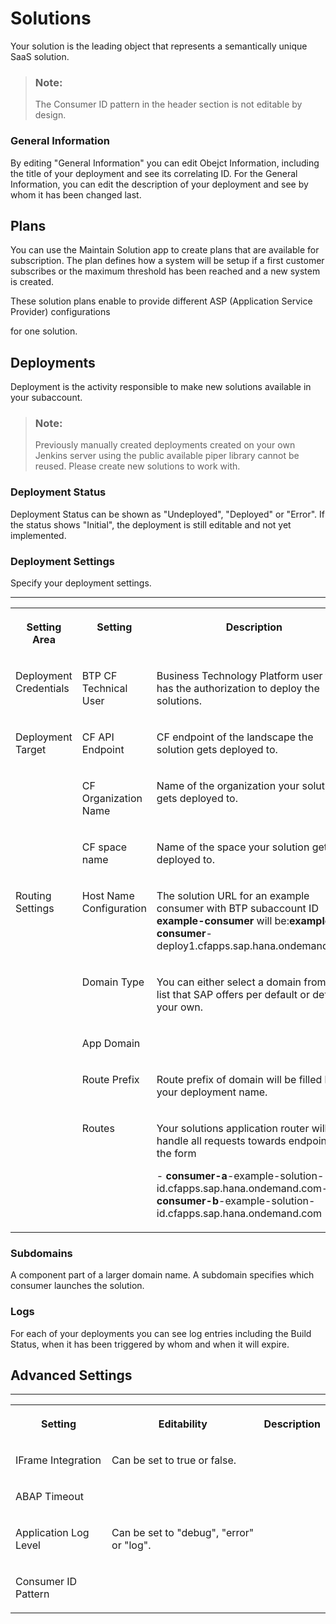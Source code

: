<!-- loioaca34fa7b49a4cb9a2281f6ba0b84642 -->

# Solutions



Your solution is the leading object that represents a semantically unique SaaS solution.

> ### Note:  
> The Consumer ID pattern in the header section is not editable by design.



### General Information

By editing "General Information" you can edit Obejct Information, including the title of your deployment and see its correlating ID. For the General Information, you can edit the description of your deployment and see by whom it has been changed last.



<a name="loioaca34fa7b49a4cb9a2281f6ba0b84642__section_odp_czy_nvb"/>

## Plans

You can use the Maintain Solution app to create plans that are available for subscription. The plan defines how a system will be setup if a first customer subscribes or the maximum threshold has been reached and a new system is created.

These solution plans enable to provide different ASP \(Application Service Provider\) configurations

for one solution.



<a name="loioaca34fa7b49a4cb9a2281f6ba0b84642__section_wq1_mzy_nvb"/>

## Deployments

Deployment is the activity responsible to make new solutions available in your subaccount.

> ### Note:  
> Previously manually created deployments created on your own Jenkins server using the public available piper library cannot be reused. Please create new solutions to work with.



### Deployment Status

Deployment Status can be shown as "Undeployed", "Deployed" or "Error". If the status shows "Initial", the deployment is still editable and not yet implemented.



### Deployment Settings

Specify your deployment settings.

****


<table>
<tr>
<th valign="top">

Setting Area



</th>
<th valign="top">

Setting



</th>
<th valign="top">

Description



</th>
</tr>
<tr>
<td valign="top">

Deployment Credentials



</td>
<td valign="top">

BTP CF Technical User



</td>
<td valign="top">

Business Technology Platform user that has the authorization to deploy the solutions.



</td>
</tr>
<tr>
<td valign="top">

Deployment Target



</td>
<td valign="top">

CF API Endpoint



</td>
<td valign="top">

CF endpoint of the landscape the solution gets deployed to.



</td>
</tr>
<tr>
<td valign="top">

 



</td>
<td valign="top">

CF Organization Name



</td>
<td valign="top">

Name of the organization your solution gets deployed to.



</td>
</tr>
<tr>
<td valign="top">

 



</td>
<td valign="top">

CF space name



</td>
<td valign="top">

Name of the space your solution gets deployed to.



</td>
</tr>
<tr>
<td valign="top">

Routing Settings



</td>
<td valign="top">

Host Name Configuration



</td>
<td valign="top">

The solution URL for an example consumer with BTP subaccount ID **example-consumer** will be:**example-consumer**-deploy1.cfapps.sap.hana.ondemand.com



</td>
</tr>
<tr>
<td valign="top">

 



</td>
<td valign="top">

Domain Type



</td>
<td valign="top">

You can either select a domain from the list that SAP offers per default or define your own.



</td>
</tr>
<tr>
<td valign="top">

 



</td>
<td valign="top">

App Domain



</td>
<td valign="top">

 



</td>
</tr>
<tr>
<td valign="top">

 



</td>
<td valign="top">

Route Prefix



</td>
<td valign="top">

Route prefix of domain will be filled by your deployment name.



</td>
</tr>
<tr>
<td valign="top">

 



</td>
<td valign="top">

Routes



</td>
<td valign="top">

Your solutions application router will handle all requests towards endpoints of the form

\- **consumer-a**-example-solution-id.cfapps.sap.hana.ondemand.com- **consumer-b**-example-solution-id.cfapps.sap.hana.ondemand.com



</td>
</tr>
</table>



### Subdomains

A component part of a larger domain name. A subdomain specifies which consumer launches the solution.



### Logs

For each of your deployments you can see log entries including the Build Status, when it has been triggered by whom and when it will expire.



<a name="loioaca34fa7b49a4cb9a2281f6ba0b84642__section_r11_nzy_nvb"/>

## Advanced Settings

****


<table>
<tr>
<th valign="top">

Setting



</th>
<th valign="top">

Editability



</th>
<th valign="top">

Description



</th>
</tr>
<tr>
<td valign="top">

IFrame Integration



</td>
<td valign="top">

Can be set to true or false.



</td>
<td valign="top">

 



</td>
</tr>
<tr>
<td valign="top">

ABAP Timeout



</td>
<td valign="top">

 



</td>
<td valign="top">

 



</td>
</tr>
<tr>
<td valign="top">

Application Log Level



</td>
<td valign="top">

Can be set to "debug", "error" or "log".



</td>
<td valign="top">

 



</td>
</tr>
<tr>
<td valign="top">

Consumer ID Pattern



</td>
<td valign="top">

 



</td>
<td valign="top">

 



</td>
</tr>
</table>

